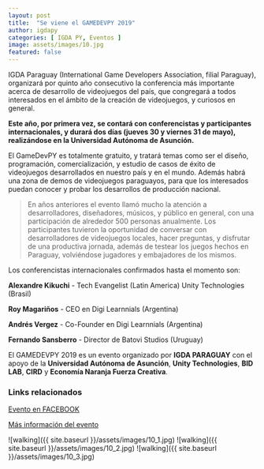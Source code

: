 ```yaml
---
layout: post
title:  "Se viene el GAMEDEVPY 2019"
author: igdapy
categories: [ IGDA PY, Eventos ]
image: assets/images/10.jpg
featured: false
---
```

IGDA Paraguay (International Game Developers Association, filial Paraguay), organizará por quinto año consecutivo la conferencia más importante acerca de desarrollo de videojuegos del país, que congregará a todos interesados en el ámbito de la creación de videojuegos, y curiosos en general. 

**Este año, por primera vez, se contará con conferencistas y participantes internacionales, y durará dos días (jueves 30 y viernes 31 de mayo), realizándose en la Universidad Autónoma de Asunción.**

El GameDevPY es totalmente gratuito, y tratará temas como ser el diseño, programación, comercialización, y estudio de casos de éxito de videojuegos desarrollados en nuestro país y en el mundo. Además habrá una zona de demos de videojuegos paraguayos, para que los interesados puedan conocer y probar los desarrollos de producción nacional.

> En años anteriores el evento llamó mucho la atención a desarrolladores, diseñadores, músicos, y público en general, con una participación de alrededor 500 personas anualmente. Los participantes tuvieron la oportunidad de conversar con desarrolladores de videojuegos locales, hacer preguntas, y disfrutar de una productiva jornada, además de testear los juegos hechos en Paraguay, volviéndose jugadores y embajadores de los mismos.

Los conferencistas internacionales confirmados hasta el momento son:

**Alexandre Kikuchi** - Tech Evangelist (Latin America) Unity Technologies (Brasil)

**Roy Magariños** - CEO en Digi Learnnials (Argentina)

**Andrés Vergez** - Co-Founder en Digi Learnnials (Argentina)

**Fernando Sansberro** - Director de Batovi Studios (Uruguay) 

El GAMEDEVPY 2019 es un evento organizado por **IGDA PARAGUAY** con el apoyo de la **Universidad Autónoma de Asunción**, **Unity Technologies**, **BID LAB**, **CIRD** y **Economía Naranja Fuerza Creativa**.

### Links relacionados
[Evento en FACEBOOK][evento_fb]

[Más información del evento][gamedevpy2019]

[evento_fb]:https://www.facebook.com/events/2148082561941182/
[gamedevpy2019]:/eventos/gamedevpy2019

![walking]({{ site.baseurl }}/assets/images/10_1.jpg)
![walking]({{ site.baseurl }}/assets/images/10_2.jpg)
![walking]({{ site.baseurl }}/assets/images/10_3.jpg)